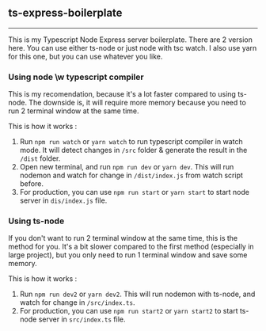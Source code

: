 ## ts-express-boilerplate

---

This is my Typescript Node Express server boilerplate. There are 2 version here. You can use either ts-node or just node with tsc watch. I also use yarn for this one, but you can use whatever you like.

### Using node \w typescript compiler

This is my recomendation, because it's a lot faster compared to using ts-node. The downside is, it will require more memory because you need to run 2 terminal window at the same time.

This is how it works :

1. Run `npm run watch` or `yarn watch` to run typescript compiler in watch mode. It will detect changes in `/src` folder & generate the result in the `/dist` folder.
2. Open new terminal, and run `npm run dev` or `yarn dev`. This will run nodemon and watch for change in `/dist/index.js` from watch script before.
3. For production, you can use `npm run start` or `yarn start` to start node server in `dis/index.js` file.

### Using ts-node

If you don't want to run 2 terminal window at the same time, this is the method for you. It's a bit slower compared to the first method (especially in large project), but you only need to run 1 terminal window and save some memory.

This is how it works :

1. Run `npm run dev2` or `yarn dev2`. This will run nodemon with ts-node, and watch for change in `/src/index.ts`.
2. For production, you can use `npm run start2` or `yarn start2` to start ts-node server in `src/index.ts` file.
